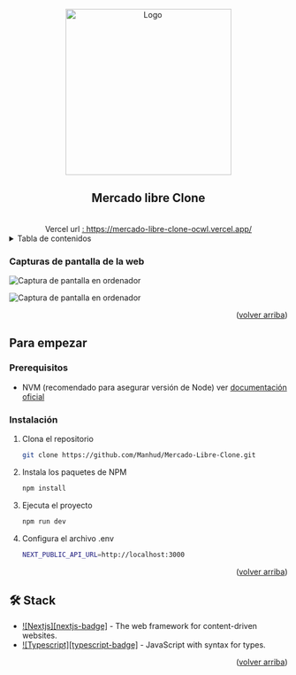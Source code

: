 <a name="readme-top"></a>

<div align="center">

<a href="https://mercado-libre-clone-ocwl.vercel.app/">
  <img width="300px" src="https://www.ccit.org.co/wp-content/uploads/mercadolibre-logo.png" alt="Logo" width="800" />
</a>

## Mercado libre Clone

<br>
Vercel url
<a href="https://mercado-libre-clone-ocwl.vercel.app/">
  : https://mercado-libre-clone-ocwl.vercel.app/
</a>


</div>

<details>
<summary>Tabla de contenidos</summary>

- [Capturas de pantalla de la web (#capturas-de-pantalla-de-la-web)
- [Para empezar](#para-empezar)
  - [Prerequisitos](#prerequisitos)
  - [Instalación](#instalación)
- [🛠️ Stack](#️-stack)

</details>

### Capturas de pantalla de la web 

![Captura de pantalla en ordenador](https://github.com/Manhud/Mercado-Libre-Clone/assets/66143793/f5b63900-96b5-4bd0-b656-49fe5c0c4182)

![Captura de pantalla en ordenador](https://github.com/Manhud/Mercado-Libre-Clone/assets/66143793/052b07b5-4afa-4efd-bfa4-774069b7403c)


<p align="right">(<a href="#readme-top">volver arriba</a>)</p>

## Para empezar

### Prerequisitos

- NVM (recomendado para asegurar versión de Node) ver [documentación oficial](https://github.com/nvm-sh/nvm?tab=readme-ov-file#installing-and-updating)

### Instalación

1. Clona el repositorio

   ```sh
   git clone https://github.com/Manhud/Mercado-Libre-Clone.git
   ```

2. Instala los paquetes de NPM

   ```sh
   npm install
   ```

3. Ejecuta el proyecto
   ```sh
   npm run dev
   ```

4. Configura el archivo .env
   ```sh
   NEXT_PUBLIC_API_URL=http://localhost:3000
   ```

<p align="right">(<a href="#readme-top">volver arriba</a>)</p>

## 🛠️ Stack

- [![Nextjs][nextjs-badge]][nextjs-url] - The web framework for content-driven websites.
- [![Typescript][typescript-badge]][typescript-url] - JavaScript with syntax for types.

<p align="right">(<a href="#readme-top">volver arriba</a>)</p>

[nextjs-url]: https://nextjs.org/
[typescript-url]: https://www.typescriptlang.org/
